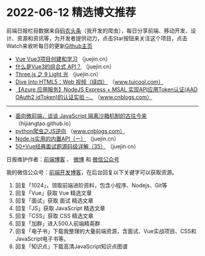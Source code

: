 # 2022-06-12 精选博文推荐

前端日报栏目数据来自[码农头条](https://toutiao.qdkfweb.cn/)（我开发的爬虫），每日分享前端、移动开发、设计、资源和资讯等，为开发者提供动力，点击Star按钮来关注这个项目，点击Watch来收听每日的更新[Github主页](https://github.com/kujian/frontendDaily)
* [Vue Vue3项目创建和学习](https://juejin.cn/post/7107944384691175432) （juejin.cn）
* [什么是Vue3的组合式 API？](https://juejin.cn/post/7107924518466748453) （juejin.cn）
* [Three.js 之 9 Light 光](https://juejin.cn/post/7107886009253101599) （juejin.cn）
* [Dive Into HTML5：Web 视频（续四）](http://www.tuicool.com/articles/hit/VrAjIvi) （www.tuicool.com）
* [【Azure 应用服务】NodeJS Express + MSAL 实现API应用Token认证(AAD OAuth2 idToken)的认证实验 &#8211;&#8230;](https://www.cnblogs.com/lulight/p/16365869.html) （www.cnblogs.com）

***
* [面向微前端，谈谈 JavaScript 隔离沙箱机制的古往今来](https://hijiangtao.github.io/2022/06/11/JavaScript-Sandbox-Mechanism-and-Its-History/) （hijiangtao.github.io）
* [python爬虫之JS逆向](https://www.cnblogs.com/dzlishen/p/16365561.html) （www.cnblogs.com）
* [Node.js实用的内置API（一）](https://juejin.cn/post/7107979268323278856) （juejin.cn）
* [50+Vue经典面试题源码级详解（35）](https://juejin.cn/post/7107944905678274574) （juejin.cn）

日报维护作者：[前端博客](https://qdkfweb.cn/) 、 [微博](http://weibo.com/kujian) 和 [微信公众号](https://open.weixin.qq.com/qr/code?username=caibaojian_com)

我的微信公众号：[前端开发博客](https://open.weixin.qq.com/qr/code?username=caibaojian_com)，在后台回复以下关键字可以获取资源。

1. 回复「1024」，领取前端进阶资料，包含小程序、Nodejs、Git等
2. 回复「Vue」获取 Vue 精选文章
3. 回复「面试」获取 面试 精选文章
4. 回复「JS」获取 JavaScript 精选文章
5. 回复「CSS」获取 CSS 精选文章
6. 回复「加群」进入500人前端精英群
7. 回复「电子书」下载我整理的大量前端资源，含面试、Vue实战项目、CSS和JavaScript电子书等。
8. 回复「知识点」下载高清JavaScript知识点图谱